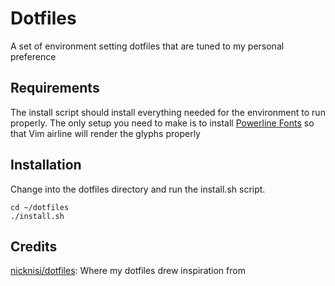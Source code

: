 # Dotfiles
A set of environment setting dotfiles that are tuned to my personal preference

## Requirements
The install script should install everything needed for the environment to run properly.
The only setup you need to make is to install [Powerline Fonts](https://github.com/powerline/fonts) so that Vim
airline will render the glyphs properly

## Installation
Change into the dotfiles directory and run the install.sh script.

```
cd ~/dotfiles
./install.sh
```

## Credits

[nicknisi/dotfiles](https://github.com/nicknisi/dotfiles): Where my dotfiles drew inspiration from
